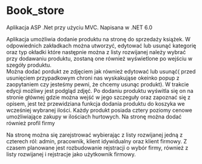 # Book_store

Aplikacja ASP .Net przy użyciu MVC. Napisana w .NET 6.0

Aplikacja umożliwia dodanie produktu na stronę do sprzedaży książek. 
W odpowiednich zakładkach można utworzyć, edytować lub usunąć kategorię oraz typ okładki które następnie można z listy rozwijanej należy wybrać przy dodawaniu produktu, zostaną one również wyświetlone po wejściu w szegóły produktu.  
Można dodać pordukt ze zdjęciem jak również edytować lub usunąć( przed usunięciem przypadkowym chroni nas wyskakująse okeinko popup z zaopytaniem czy jesteśmy pewni, że chcemy usunąc produkt). W trakcie edycji możliwy jest podgląd zdjęć. 
Po dodaniu produktu wyświtla się on na stronie głównej gdzie można wejść w jego szczeguły oraz zapoznać się z opisem, jest też przewidziana funkcja dodania produktu do koszyka we wcześniej wybranej ilości. Każdy produkt posiada cztery poziomy cenowe umożliwiające zakupy w ilościach hurtowych. 
Na stronę można dodać również profil firmy

Na stronę można się zarejstrować wybierając z listy rozwijanej jedną z czterech ról: admin, pracownik, klient idywidualny oraz klient firmowy. Z czasem planowane jest rozbudowanie rejstracji o wybór firmy, również z listy rozwijanej i rejstracje jako użytkownik firmowy.


